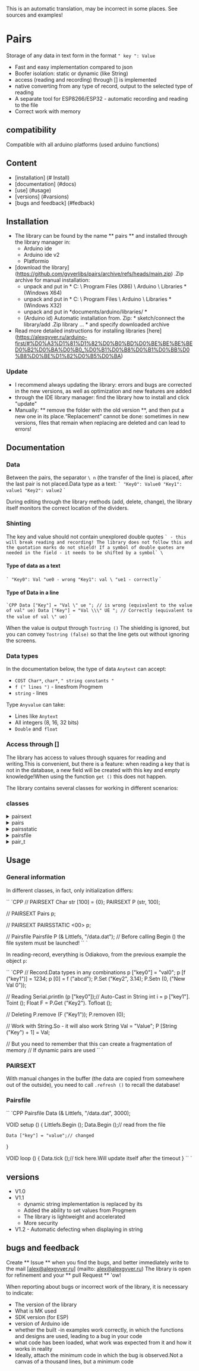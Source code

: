 This is an automatic translation, may be incorrect in some places. See sources and examples!

# Pairs
Storage of any data in text form in the format `" key ": Value`
- Fast and easy implementation compared to json
- Boofer isolation: static or dynamic (like String)
- access (reading and recording) through [] is implemented
- native converting from any type of record, output to the selected type of reading
- A separate tool for ESP8266/ESP32 - automatic recording and reading to the file
- Correct work with memory

## compatibility
Compatible with all arduino platforms (used arduino functions)

## Content
- [installation] (# Install)
- [documentation] (#docs)
- [use] (#usage)
- [versions] (#varsions)
- [bugs and feedback] (#fedback)

<a id="install"> </a>
## Installation
- The library can be found by the name ** pairs ** and installed through the library manager in:
    - Arduino ide
    - Arduino ide v2
    - Platformio
- [download the library] (https://github.com/gyverlibs/pairs/archive/refs/heads/main.zip) .Zip archive for manual installation:
    - unpack and put in * C: \ Program Files (X86) \ Arduino \ Libraries * (Windows X64)
    - unpack and put in * C: \ Program Files \ Arduino \ Libraries * (Windows X32)
    - unpack and put in *documents/arduino/libraries/ *
    - (Arduino id) Automatic installation from. Zip: * sketch/connect the library/add .Zip library ... * and specify downloaded archive
- Read more detailed instructions for installing libraries [here] (https://alexgyver.ru/arduino-first/#%D0%A3%D1%81%D1%82%D0%B0%BD%D0%BE%BE%BE%BED0%B2%D0%BA%D0%B0_%D0%B1%D0%B8%D0%B1%D0%BB%D0%B8%D0%BE%D1%82%D0%B5%D0%BA)
### Update
- I recommend always updating the library: errors and bugs are corrected in the new versions, as well as optimization and new features are added
- through the IDE library manager: find the library how to install and click "update"
- Manually: ** remove the folder with the old version **, and then put a new one in its place.“Replacement” cannot be done: sometimes in new versions, files that remain when replacing are deleted and can lead to errors!


<a id="docs"> </a>
## Documentation

### Data
Between the pairs, the separator `\ n` (the transfer of the line) is placed, after the last pair is not placed.Data type as a text:
`` `
"Key0": Value0
"Key1": value1
"Key2": value2
`` `

During editing through the library methods (add, delete, change), the library itself monitors the correct location of the dividers.

### Shinting
The key and value should not contain unexplored double quotes `` ` - this will break reading and recording! The library does not follow this and the quotation marks do not shield! If a symbol of double quotes are needed in the field - it needs to be shifted by a symbol` \ ``

#### Type of data as a text
`` `
"Key0": Val "ue0 - wrong
"Key1": val \ "ue1 - correctly
`` `

#### Type of Data in a line
`` `CPP
Data ["Key"] = "Val \" ue "; // is wrong (equivalent to the value of val" ue)
Data ["Key"] = "Val \\\" UE "; // Correctly (equivalent to the value of val \" ue)
`` `

When the value is output through `Tostring ()` The shielding is ignored, but you can convey `Tostring (false)` so that the line gets out without ignoring the screens.

### Data types
In the documentation below, the type of data `Anytext` can accept:
- `COST Char*`, `char*`, `" string constants "`
- `f (" lines ")` - linesfrom Progmem
- `string` - lines

Type `Anyvalue` can take:
- Lines like `Anytext`
- All integers (8, 16, 32 bits)
- `Double` and` float`

### Access through []
The library has access to values through squares for reading and writing.This is convenient, but there is a feature: when reading a key that is not in the database, a new field will be created with this key and empty knowledge!When using the function `get ()` this does not happen.

The library contains several classes for working in different scenarios:

### classes
<details>
<summary> pairsext </summary>

The main object of steam based on a static external `char` of the indicated length.

`` `CPP
// Designer
Pairsext ();
Pairsext (char* str, uint16_t size);// connect an external size size buffer

// variables
Char* str;// Line for manual access
uint16_t size;// specified Max.size

// Methods
VOID SetBuffer (Char* str, uint16_t len); // Connect the buffer
Void Clear ();// Clean the line
Bool Changed ();// there was a change in data.Will drop in FALSE itself
Bool Contains (Anytext Key);// existence
uint16_t Length ();// Actual line length
uint16_t amount ();// The number of steam
VOID Refresh ();// count the length of the line and the number of pairs (after manual changes)

Bool Set (Anytext Key, Anyvalue Value);// install on the key
Bool setn (Uint16_t IDX, ANYVALUE VALUE); // Install the index

Pair_t get (Anytext Key);// get on the key
Pair_t getn (uint16_t IDX);// Get the index

int32_t toint ();// Bend into int
Float Tofloat ();// Bring to Float
String Tostring ();// Bring to String
Bool Tochar (Char* Buf, Uint16_T LEN);// Bring out in the Char

Bool Remove (Anytext Key);// Delete on the key
Bool Removen (Uint16_T IDX);// Delete the index
`` `
</details>
<details>
<summary> pairs </summary>

Object of steam based on a dynamic line.Methods are the same as `Pairsext`, with the exception of SetBuffer/Reserv.

`` `CPP
// Designer
Pairs ();
Pairs (uint16_t size);// indicating the string reserve

// Methods
Bool Reserve (Uint16_T LEN);// Reserve a line
// inherits everything from PAIRSEXT
`` `
</details>
<details>
<summary> pairsstatic </summary>

Based on `Pairsext`, but instead of an external array, it creates its own, inside the object.

`` `CPP
// Designer
Pairsstatic <Max.size> ();

// Methods
// inherits everything from PAIRSEXT
`` `
</details>
<details>
<summary> pairsfile </summary>

Automatic storage and updating of the pair base for ESP8266/ESP32.It is attached to the file, writes data into it when changing + the time of the timeout.Based on the dynamic class `pairs`.

`` `CPP
// Designer
// install the file system, file name and timut
PAIRSFILE (fs :: fs* nfs = nullptr, constel* path = nullptr, uint32_t tout = 10000);

// Methods
// inherits everything from pairs

// install the file system and file name
VOID setfs (fs :: fs* nfs, const char* Path);

// Install the Takeout of the Records, MS (silence 1000)
VOID settimeout (uint32_t tout = 10000);

// Read the data in the buffer.Optionally expand the additional place.True if you read
Bool Begin (uint16_t res = 0);

// update data in the file
Bool update ();

// ticker, call in LOOP.He will update the data himself when the timuta is changed and output, it will return True
Bool Tick ();
`` `
</details>
<details>
<summary> pair_t </summary>
The object of the pair, stores the pointers to the key and value and their length, and also allows you to display data to the specified type.

`` `CPP
Const Char* Key;// key
uint16_t key_len;// Key length
const chaar* valle;// meaning
uint16_t val_len;// length of the value

// Bring the value to the chamber array
Bool Tochar (Char* Buf, Uint16_T LEN);
int32_t toint ();// Bring value in int
Float Tofloat ();// Bring the valuein Float
String Tostring ();// Bring the value to string
String Tostring (false);// display a value in string without screens \\
`` `
</details>

<a id="usage"> </a>
## Usage
### General information
In different classes, in fact, only initialization differs:

`` `CPP
// PAIRSEXT
Char str [100] = {0};
PAIRSEXT P (str, 100);

// PAIRSEXT
Pairs p;

// PAIRSEXT
PAIRSSTATIC <00> p;

// Pairsfile
Pairsfile P (& Littlefs, "/data.dat");
// Before calling Begin () the file system must be launched!
`` `

In reading-record, everything is Odiakovo, from the previous example the object `p`:

`` `CPP
// Record.Data types in any combinations
p ["key0"] = "val0";
p [f ("key1")] = 1234;
p [0] = f ("abcd");
P.Set ("Key2", 3.14);
P.Setn (0, ("New Val 0"));

// Reading
Serial.println (p ["key0"]);// Auto-Cast in String
int i = p ["key1"]. Toint ();
Float F = P.Get ("Key2"). Tofloat ();

// Deleting
P.remove (F ("Key1"));
P.removen (0);

// Work with String.So - it will also work
String Val = "Value";
P [String ("Key") + 1] = Val;

// But you need to remember that this can create a fragmentation of memory
// If dynamic pairs are used
`` `

### PAIRSEXT
With manual changes in the buffer (the data are copied from somewhere out of the outside), you need to call `.refresh ()` to recall the database!

### Pairsfile
`` `CPP
Pairsfile Data (& Littlefs, "/data.dat", 3000);

VOID setup () {
    Littlefs.Begin ();
    Data.Begin ();// read from the file

    Data ["key"] = "value";// changed
}

VOID loop () {
    Data.tick ();// tick here.Will update itself after the timeout
}
`` `

<a id="versions"> </a>
## versions
- V1.0
- V1.1
  - dynamic string implementation is replaced by its
  - Added the ability to set values from Progmem
  - The library is lightweight and accelerated
  - More security
- V1.2 - Automatic defecting when displaying in string

<a id="feedback"> </a>
## bugs and feedback
Create ** Issue ** when you find the bugs, and better immediately write to the mail [alex@alexgyver.ru] (mailto: alex@alexgyver.ru)
The library is open for refinement and your ** pull Request ** 'ow!

When reporting about bugs or incorrect work of the library, it is necessary to indicate:
- The version of the library
- What is MK used
- SDK version (for ESP)
- version of Arduino ide
- whether the built -in examples work correctly, in which the functions and designs are used, leading to a bug in your code
- what code has been loaded, what work was expected from it and how it works in reality
- Ideally, attach the minimum code in which the bug is observed.Not a canvas of a thousand lines, but a minimum code